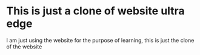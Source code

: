 <h1> This is just a clone of website ultra edge</h1>
<p>I am just using the website for the purpose of learning, this is just the clone of the website</p>
